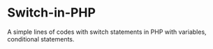 Switch-in-PHP
=============
A simple lines of codes with switch statements in PHP with variables, conditional statements.
